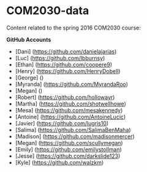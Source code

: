 # COM2030-data
Content related to the spring 2016 COM2030 course:

**GitHub Accounts**

* [Dani] (https://github.com/danielajarias)
* [Luc] (https://github.com/lbburnsy)
* [Ethan] (https://github.com/coopere9)
* [Henry] (https://github.com/HenryDobell)
* [George] ()
* [Myranda] (https://github.com/MyrandaRoo)
* [Megan] ()
* [Robert] (https://github.com/hollowayr)
* [Martha] (https://github.com/shotwellhowe)
* [Mesa] (https://github.com/mesakennedy)
* [Antoine] (https://github.com/AntoineLucic)
* [Javier] (https://github.com/lugris10)
* [Salima] (https://github.com/SalimaBenMaha)
* [Madison] (https://github.com/madisonmercer)
* [Megan] (https://github.com/scullymegan)
* [Emily] (https://github.com/emilystollman)
* [Jesse] (https://github.com/darkslide123)
* [Kyle] (https://github.com/walzkm)


